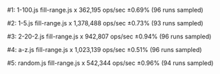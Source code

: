 #1: 1-100.js
  fill-range.js x 362,195 ops/sec ±0.69% (96 runs sampled)

#2: 1-5.js
  fill-range.js x 1,378,488 ops/sec ±0.73% (93 runs sampled)

#3: 2-20-2.js
  fill-range.js x 942,807 ops/sec ±0.94% (96 runs sampled)

#4: a-z.js
  fill-range.js x 1,023,139 ops/sec ±0.51% (96 runs sampled)

#5: random.js
  fill-range.js x 542,344 ops/sec ±0.96% (94 runs sampled)